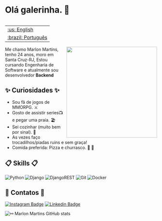 # Olá galerinha. 👋
<table align="right">
 <tr><td><a href="https://github.com/marlonmartins2/marlonmartins2/blob/master/english-readme.md">:us: English</a></td></tr>
 <tr><td><a href="https://github.com/marlonmartins2/marlonmartins2/blob/master/README.md">:brazil: Português</a></td></tr>
</table>

<img align="right" src=".github/djn.png" width="300"/> 

Me chamo Marlon Martins, tenho 24 anos, moro em Santa Cruz-RJ, Estou cursando Engenharia de Software e atualmente sou desenvolvedor **Backend**

## ✨ Curiosidades ✨

- Sou fã de jogos de MMORPG. ⚔️
- Gosto de assistir series📺 e pegar uma praia. 🏖️
- Sei cozinhar (muito bem por sinal). 🍴
- As vezes faço trocadilhos/piadas ruins e sem graça!
- Comida preferida: Pizza e churrasco. 🍕 🍖


## 📋 Skills 📋

![Python](https://img.shields.io/badge/python-3670A0?style=for-the-badge&logo=python&logoColor=ffdd54)
![Django](https://img.shields.io/badge/django-%23092E20.svg?style=for-the-badge&logo=django&logoColor=white)
![DjangoREST](https://img.shields.io/badge/DJANGO-REST-ff1709?style=for-the-badge&logo=django&logoColor=white&color=ff1709&labelColor=gray)
![Git](https://img.shields.io/badge/git-%23F05033.svg?style=for-the-badge&logo=git&logoColor=white)
![Docker](https://img.shields.io/badge/docker-%230db7ed.svg?style=for-the-badge&logo=docker&logoColor=white)


## 📧 Contatos 📧

[![Instagram Badge](https://img.shields.io/badge/@marllondjofficial-2D425E?style=flat&labelColor=2D425E&logo=instagram&logoColor=white&link=https://instagram.com/marllondjofficial)](https://instagram.com/marllondjofficial)
[![Linkedin Badge](https://img.shields.io/badge/Marlon%20Martins-2D425E?style=flat&logo=Linkedin&logoColor=white&link=https://www.linkedin.com/in/marlon-martins-56bb17211/)](https://www.linkedin.com/in/marlon-martins-56bb17211/) 



![⚯ Marlon Martins GitHub stats](https://github-readme-stats.vercel.app/api?username=marlonmartins2&show_icons=true&theme=tokyonight&show_owner=true)<br>

